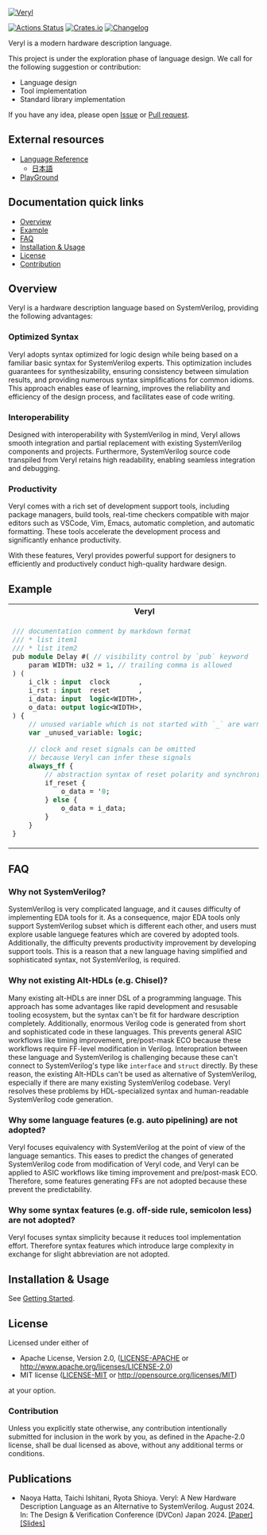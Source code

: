 [![Veryl](support/logo/veryl_wide.png)](https://veryl-lang.org/)

[![Actions Status](https://github.com/veryl-lang/veryl/workflows/Regression/badge.svg)](https://github.com/veryl-lang/veryl/actions)
[![Crates.io](https://img.shields.io/crates/v/veryl.svg)](https://crates.io/crates/veryl)
[![Changelog](https://img.shields.io/badge/changelog-v0.13.2-green.svg)](https://github.com/veryl-lang/veryl/blob/master/CHANGELOG.md)

Veryl is a modern hardware description language.

This project is under the exploration phase of language design.
We call for the following suggestion or contribution:

* Language design
* Tool implementation
* Standard library implementation

If you have any idea, please open [Issue](https://github.com/veryl-lang/veryl/issues) or [Pull request](https://github.com/veryl-lang/veryl/pulls).

## External resources

* [Language Reference](https://doc.veryl-lang.org/book/)
    * [日本語](https://doc.veryl-lang.org/book/ja/)
* [PlayGround](https://doc.veryl-lang.org/playground/)

## Documentation quick links

* [Overview](#overview)
* [Example](#example)
* [FAQ](#faq)
* [Installation & Usage](#installation--usage)
* [License](#license)
* [Contribution](#contribution)

## Overview

Veryl is a hardware description language based on SystemVerilog, providing the following advantages:

### Optimized Syntax
Veryl adopts syntax optimized for logic design while being based on a familiar basic syntax for SystemVerilog experts.
This optimization includes guarantees for synthesizability, ensuring consistency between simulation results, and providing numerous syntax simplifications for common idioms.
This approach enables ease of learning, improves the reliability and efficiency of the design process, and facilitates ease of code writing.

### Interoperability
Designed with interoperability with SystemVerilog in mind, Veryl allows smooth integration and partial replacement with existing SystemVerilog components and projects.
Furthermore, SystemVerilog source code transpiled from Veryl retains high readability, enabling seamless integration and debugging.

### Productivity
Veryl comes with a rich set of development support tools, including package managers, build tools, real-time checkers compatible with major editors such as VSCode, Vim, Emacs, automatic completion, and automatic formatting.
These tools accelerate the development process and significantly enhance productivity.

With these features, Veryl provides powerful support for designers to efficiently and productively conduct high-quality hardware design.

## Example

<table>
<tr>
<th>Veryl</th>
<th>SystemVerilog</th>

</tr>
<tr>
<td>

```systemverilog
/// documentation comment by markdown format
/// * list item1
/// * list item2
pub module Delay #( // visibility control by `pub` keyword
    param WIDTH: u32 = 1, // trailing comma is allowed
) (
    i_clk : input  clock       ,
    i_rst : input  reset       ,
    i_data: input  logic<WIDTH>,
    o_data: output logic<WIDTH>,
) {
    // unused variable which is not started with `_` are warned
    var _unused_variable: logic;

    // clock and reset signals can be omitted
    // because Veryl can infer these signals
    always_ff {
        // abstraction syntax of reset polarity and synchronicity
        if_reset {
            o_data = '0;
        } else {
            o_data = i_data;
        }
    }
}
```

</td>
<td>

```systemverilog
// comment
//
//
module Delay #(
    parameter int WIDTH = 1
) (
    input              i_clk ,
    input              i_rst ,
    input  [WIDTH-1:0] i_data,
    output [WIDTH-1:0] o_data
);
    logic unused_variable;

    always_ff @ (posedge i_clk or negedge i_rst) begin
        if (!i_rst) begin
            o_data <= '0;
        end else begin
            o_data <= i_data;
        end
    end
endmodule
```

</td>
</tr>
</table>

## FAQ

### Why not SystemVerilog?

SystemVerilog is very complicated language, and it causes difficulty of implementing EDA tools for it.
As a consequence, major EDA tools only support SystemVerilog subset which is different each other,
and users must explore usable languege features which are covered by adopted tools.
Additionally, the difficulty prevents productivity improvement by developing support tools.
This is a reason that a new language having simplified and sophisticated syntax, not SystemVerilog, is required.

### Why not existing Alt-HDLs (e.g. Chisel)?

Many existing alt-HDLs are inner DSL of a programming language.
This approach has some advantages like rapid development and resusable tooling ecosystem,
but the syntax can't be fit for hardware description completely.
Additionally, enormous Verilog code is generated from short and sophisticated code in these languages.
This prevents general ASIC workflows like timing improvement, pre/post-mask ECO because these workflows require FF-level modification in Verilog.
Interopration between these language and SystemVerilog is challenging because these can't connect to SystemVerilog's type like `interface` and `struct` directly.
By these reason, the existing Alt-HDLs can't be used as alternative of SystemVerilog, especially if there are many existing SystemVerilog codebase.
Veryl resolves these problems by HDL-specialized syntax and human-readable SystemVerilog code generation.

### Why some language features (e.g. auto pipelining) are not adopted?

Veryl focuses equivalency with SystemVerilog at the point of view of the language semantics.
This eases to predict the changes of generated SystemVerilog code from modification of Veryl code,
and Veryl can be applied to ASIC workflows like timing improvement and pre/post-mask ECO.
Therefore, some features generating FFs are not adopted because these prevent the predictability.

### Why some syntax features (e.g. off-side rule, semicolon less) are not adopted?

Veryl focuses syntax simplicity because it reduces tool implementation effort.
Therefore syntax features which introduce large complexity in exchange for slight abbreviation are not adopted.

## Installation & Usage

See [Getting Started](https://doc.veryl-lang.org/book/03_getting_started.html).

## License

Licensed under either of

 * Apache License, Version 2.0, ([LICENSE-APACHE](LICENSE-APACHE) or http://www.apache.org/licenses/LICENSE-2.0)
 * MIT license ([LICENSE-MIT](LICENSE-MIT) or http://opensource.org/licenses/MIT)

at your option.

### Contribution

Unless you explicitly state otherwise, any contribution intentionally
submitted for inclusion in the work by you, as defined in the Apache-2.0
license, shall be dual licensed as above, without any additional terms or
conditions.

## Publications

* Naoya Hatta, Taichi Ishitani, Ryota Shioya.
  Veryl: A New Hardware Description Language as an Alternative to SystemVerilog.
  August 2024. In: The Design & Verification Conference (DVCon) Japan 2024.
  [[Paper]](https://veryl-lang.org/docs/veryl_dvcon-jpn-2024.pdf)
  [[Slides]](https://veryl-lang.org/docs/veryl_dvcon-jpn-2024-slide.pdf)
